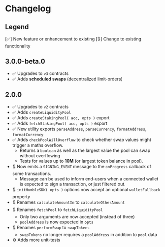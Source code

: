 # Changelog

## Legend
[✅] New feature or enhancement to existing
[🔃] Change to existing functionality


## 3.0.0-beta.0
* ✅ Upgrades to `v3` contracts
* ✅ Adds **scheduled swaps** (decentralized limit-orders)

## 2.0.0
* ✅ Upgrades to `v2` contracts
* ✅ Adds `createLiquidityPool`
* ✅ Adds `createStakingPool( acc, opts )` export
* ✅ Adds `fetchStakingPool( acc, opts )` export
* ✅ New utility exports `parseAddress`, `parseCurrency`, `formatAddress`, `formatCurrency`
* ✅ Adds `checkPoolWillOverflow` to check whether swap values might trigger a maths overflow. 
  * Returns a `boolean` as well as the largest value the pool can swap without overflowing 
  * Tests for values up to **10M** (or largest token balance in pool).
* 🔃 Now emits a `SIGNING_EVENT` message to the `onProgress` callback of some transactions. 
  * Message can be used to inform end-users when a connected wallet is expected to sign a transaction, or just filtered out. 
* 🔃 `initHumbleSDK( opts )` options now accept an optional `walletFallback` property
* 🔃 Renames `calculateAmountIn` to `calculateOtherAmount`
* 🔃 Renames `fetchPool` to `fetchLiquidityPool`
  * Only two arguments are now accepted (instead of three)
  * `poolAddress` is now expected in `opts`
* 🔃 Renames `performSwap` to `swapTokens`
  * `swapTokens` no longer requires a `poolAddress` in addition to `pool` data
* ⚙️ Adds more unit-tests